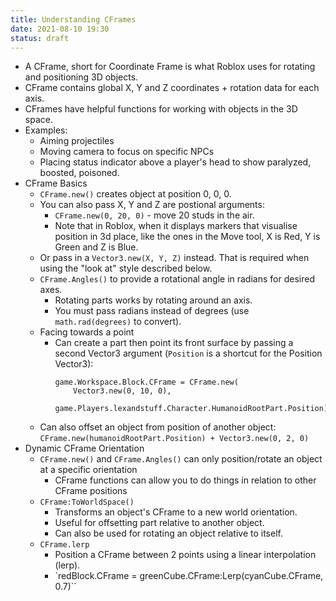 ```yaml
---
title: Understanding CFrames
date: 2021-08-10 19:30
status: draft
---
```


* A CFrame, short for Coordinate Frame is what Roblox uses for rotating and positioning 3D objects.
* CFrame contains global X, Y and Z coordinates + rotation data for each axis.
* CFrames have helpful functions for working with objects in the 3D space.
* Examples:
    * Aiming projectiles
    * Moving camera to focus on specific NPCs
    * Placing status indicator above a player's head to show paralyzed, boosted, poisoned.
* CFrame Basics
    * `CFrame.new()` creates object at position 0, 0, 0.
    * You can also pass X, Y and Z are postional arguments:
        * `CFrame.new(0, 20, 0)` - move 20 studs in the air.
        * Note that in Roblox, when it displays markers that visualise position in 3d place, like the ones in the Move tool, X is Red, Y is Green and Z is Blue.
    * Or pass in a `Vector3.new(X, Y, Z)` instead. That is required when using the "look at" style described below.
    * `CFrame.Angles()` to provide a rotational angle in radians for desired axes.
        * Rotating parts works by rotating around an axis.
        * You must pass radians instead of degrees (use `math.rad(degrees)` to convert).
    *  Facing towards a point
        * Can create a part then point its front surface by passing a second Vector3 argument (`Position` is a shortcut for the Position Vector3):
            ```
            game.Workspace.Block.CFrame = CFrame.new(
                Vector3.new(0, 10, 0),
                game.Players.lexandstuff.Character.HumanoidRootPart.Position)
            ```
    * Can also offset an object from position of another object:
        `CFrame.new(humanoidRootPart.Position) + Vector3.new(0, 2, 0)`
* Dynamic CFrame Orientation
    * `CFrame.new()` and `CFrame.Angles()` can only position/rotate an object at a specific orientation
        * CFrame functions can allow you to do things in relation to other CFrame positions
    * `CFrame:ToWorldSpace()`
        * Transforms an object's CFrame to a new world orientation.
        * Useful for offsetting part relative to another object.
        * Can also be used for rotating an object relative to itself.
    * `CFrame.lerp`
        * Position a CFrame between 2 points using a linear interpolation (lerp).
        * `redBlock.CFrame = greenCube.CFrame:Lerp(cyanCube.CFrame, 0.7)``
